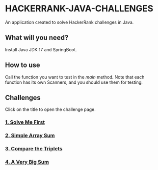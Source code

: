 # HACKERRANK-JAVA-CHALLENGES

An application created to solve HackerRank challenges in Java.

## What will you need?
Install Java JDK 17 and SpringBoot.

## How to use
Call the function you want to test in the _main_ method. Note that each function has its own Scanners, and you should use them for testing.

## Challenges
Click on the title to open the challenge page.

### [1. Solve Me First](https://www.hackerrank.com/challenges/solve-me-first/problem)

### [2. Simple Array Sum](https://www.hackerrank.com/challenges/simple-array-sum/problem)

### [3. Compare the Triplets](https://www.hackerrank.com/challenges/compare-the-triplets/problem)

### [4. A Very Big Sum](https://www.hackerrank.com/challenges/a-very-big-sum/problem)